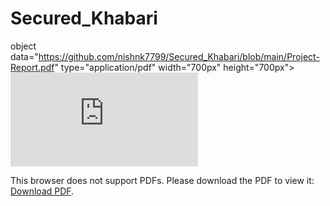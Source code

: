 # Secured_Khabari
object data="https://github.com/nishnk7799/Secured_Khabari/blob/main/Project-Report.pdf" type="application/pdf" width="700px" height="700px">
    <embed src="https://github.com/nishnk7799/Secured_Khabari/blob/main/Project-Report.pdf">
        <p>This browser does not support PDFs. Please download the PDF to view it: <a href="https://github.com/nishnk7799/Secured_Khabari/blob/main/Project-Report.pdf">Download PDF</a>.</p>
    </embed>
</object>
